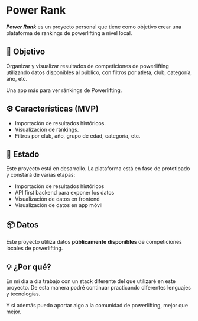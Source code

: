 # Power Rank

***Power Rank*** es un proyecto personal que tiene como objetivo crear una 
plataforma de rankings de powerlifting a nivel local. 

## 🎯 Objetivo

Organizar y visualizar resultados de competiciones de powerlifting utilizando
datos disponibles al público, con filtros por atleta, club, categoría, año, etc.

Una app más para ver ránkings de Powerlifting. 

## ⚙️ Características (MVP)

- Importación de resultados históricos. 
- Visualización de ránkings.
- Filtros por club, año, grupo de edad, categoría, etc.

## 🚧 Estado

Este proyecto está en desarrollo. La plataforma está en fase de prototipado y 
constará de varias etapas: 
- Importación de resultados históricos
- API first backend para exponer los datos
- Visualización de datos en frontend
- Visualización de datos en app móvil

## 📦 Datos

Este proyecto utiliza datos **públicamente disponibles** de competiciones locales 
de powerlifting. 

## 💡 ¿Por qué?

En mi día a día trabajo con un stack diferente del que utilizaré en este proyecto. 
De esta manera podré continuar practicando diferentes lenguajes y tecnologías. 

Y si además puedo aportar algo a la comunidad de powerlifting, mejor que mejor.

